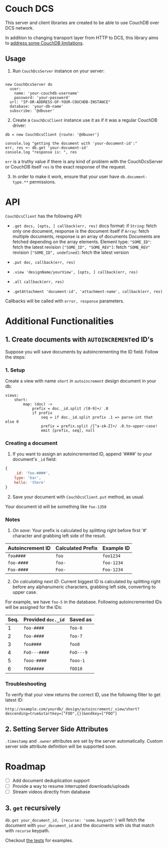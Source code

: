 # Couch DCS

This server and client libraries are created to be able to use CouchDB over DCS network.

In addition to changing transport layer from HTTP to DCS, this library aims to [address some CouchDB limitations](./addressing-couchdb-limitations.md).

## Usage


1. Run `CouchDcsServer` instance on your server:


```ls

new CouchDcsServer do
  user:
    name: 'your-couchdb-username'
    password: 'your-password'
  url: "IP-OR-ADDRESS-OF-YOUR-COUCHDB-INSTANCE"
  database: 'your-db-name'
  subscribe: '@dbuser'
```

2. Create a `CouchDcsClient` instance use it as if it was a regular CouchDB driver:

```ls
db = new CouchDcsClient {route: '@dbuser'}

console.log "getting the document with 'your-document-id':"
err, res <~ db.get 'your-document-id'
console.log "response is: ", res
```

`err` is a truthy value if there is any kind of problem with the CouchDcsServer
    or CouchDB itself
`res` is the exact response of the request.

3. In order to make it work, ensure that your user have `db.document-type.**` permissions.

# API

`CouchDcsClient` has the following API:

* `.get docs, [opts, ] callback(err, res)`
    docs format:
        if `String`: fetch only one document, response is the document itself
        if `Array`: fetch multiple documents, response is an array of documents
            Documents are fetched depending on the array elements.
            Element type:
                `"SOME_ID"`: fetch the latest revision
                `["SOME_ID", "SOME_REV"]`: fetch `"SOME_REV"` revision
                `["SOME_ID", undefined]`: fetch the latest version

* `.put doc, callback(err, res)`
* `.view 'designName/yourView', [opts, ] callback(err, res)`
* `.all callback(err, res)`
* `.getAttachment 'document-id', 'attachment-name', callback(err, res)`

Callbacks will be called with `error, response` parameters.

# Additional Functionalities

## 1. Create documents with `AUTOINCREMENT`ed ID's

Suppose you will save documents by autoincrementing the ID field. Follow the steps:

### 1. Setup

Create a view with name `short` in `autoincrement` design document in your db:

```ls
views:
    short:
        map: (doc) ->
            prefix = doc._id.split /[0-9]+/ .0
            if prefix
                seq = if doc._id.split prefix .1 => parse-int that else 0
                prefix = prefix.split /[^a-zA-Z]+/ .0.to-upper-case!
                emit [prefix, seq], null
```


### Creating a document

1. If you want to assign an autoincremented ID, append '####' to your document's `_id`  field:

```js
{
    _id: 'foo-####',
    type: 'bar',
    hello: 'there'
}
```

2. Save your document with `CouchDcsClient.put` method, as usual.

Your document id will be something like `foo-1358`

### Notes

1. *On save*: Your prefix is calculated by splitting right before first '#'
character and grabbing left side of the result.

| Autoincrement ID | Calculated Prefix | Example ID |
| ---- | ----- | ---- |
| `foo####` | `foo` | `foo1234` |
| `foo-####` | `foo-` | `foo-1234` |
| `Foo-####` | `Foo-` | `Foo-1234` |

2. *On calculating next ID*: Current biggest ID is calculated by splitting right before any alphanumeric characters, grabbing left side, converting to upper case.

For example, we have `foo-5` in the database. Following autoincremented IDs will be assigned for the IDs:

| Seq. | Provided `doc._id` | Saved as |
| ---- | ----- | ----- |
| 1 | `foo-####` | `foo-6` |
| 2 | `foo-####` | `foo-7` |
| 3 | `foo####`  | `foo8`
| 4 | `FoO---####` | `FoO---9` |
| 5 | `fooo-####` | `fooo-1` |
| 6 | `fOO#####` | `fOO10` |

### Troubleshooting

To verify that your view returns the correct ID, use the following filter to get latest ID:

```
http://example.com/yourdb/_design/autoincrement/_view/short?descending=true&startkey=["FOO",{}]&endkey=["FOO"]
```

## 2. Setting Server Side Attributes

`.timestamp` and `.owner` attributes are set by the server automatically. Custom server side attribute definition will be supported soon.

# Roadmap

- [ ] Add document deduplication support
- [ ] Provide a way to resume interrupted downloads/uploads
- [ ] Stream videos directly from database

## 3. `get` recursively

`db.get your_document_id, {recurse: 'some.keypath'}` will fetch the
document with `your_document_id` and the documents with ids that match with
`recurse` keypath.

Checkout [the tests](../../lib/merge-deps.ls) for examples.
